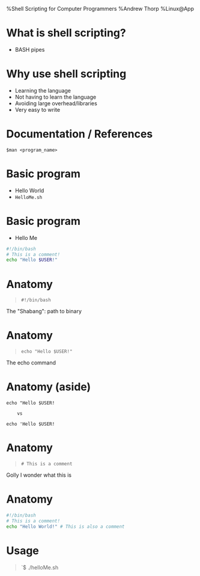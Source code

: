%Shell Scripting for Computer Programmers
%Andrew Thorp
%Linux@App

# What is shell scripting?
 * BASH pipes


# Why use shell scripting
 * Learning the language
 * Not having to learn the language
 * Avoiding large overhead/libraries
 * Very easy to write

# Documentation / References
 `$man <program_name>`

# Basic program
 * Hello World
 * `HelloMe.sh`

# Basic program
 * Hello Me
``` bash
#!/bin/bash
# This is a comment!
echo "Hello $USER!"
```

# Anatomy
> `#!/bin/bash`
 
The "Shabang": path to binary

# Anatomy
> `echo "Hello $USER!"`

The echo command

# Anatomy (aside)
`echo "Hello $USER!`

        vs
`echo 'Hello $USER!`

# Anatomy
> `# This is a comment`

Golly I wonder what this is

# Anatomy
``` bash
#!/bin/bash
# This is a comment!
echo "Hello World!" # This is also a comment
```

# Usage
>`$ ./helloMe.sh
